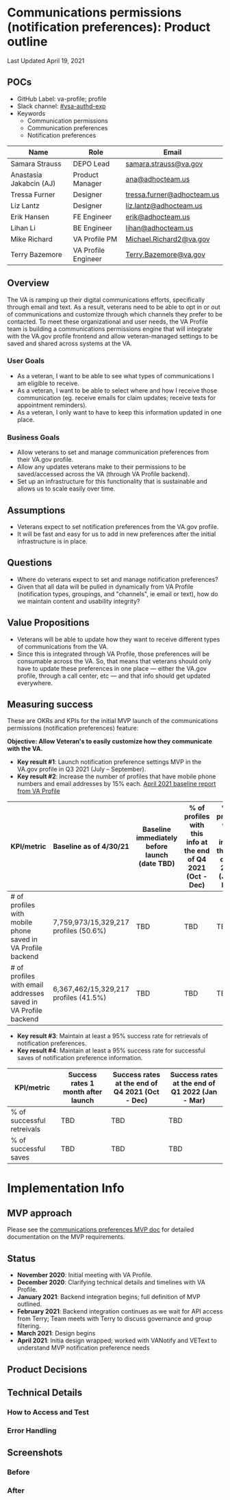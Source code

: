 # Communications permissions (notification preferences): Product outline

Last Updated April 19, 2021

## POCs

- GitHub Label: va-profile; profile
- Slack channel: [#vsa-authd-exp](https://dsva.slack.com/channels/vsa-authd-exp)
- Keywords
     - Communication permissions
     - Communication preferences
     - Notification preferences
   

|Name|Role|Email|
|----|----|-----|
|Samara Strauss |DEPO Lead| samara.strauss@va.gov |
|Anastasia Jakabcin (AJ) |Product Manager| ana@adhocteam.us |
|Tressa Furner |Designer| tressa.furner@adhocteam.us |
|Liz Lantz | Designer | liz.lantz@adhocteam.us |
|Erik Hansen | FE Engineer| erik@adhocteam.us |
|Lihan Li | BE Engineer | lihan@adhocteam.us |
|Mike Richard | VA Profile PM | Michael.Richard2@va.gov |
|Terry Bazemore | VA Profile Engineer |Terry.Bazemore@va.gov |

## Overview

The VA is ramping up their digital communications efforts, specifically through email and text. As a result, veterans need to be able to opt in or out of communications and customize through which channels they prefer to be contacted. To meet these organizational and user needs, the VA Profile team is building a communications permissions engine that will integrate with the VA.gov profile frontend and allow veteran-managed settings to be saved and shared across systems at the VA.  

### User Goals

- As a veteran, I want to be able to see what types of communications I am eligible to receive.
- As a veteran, I want to be able to select where and how I receive those communication (eg. receive emails for claim updates; receive texts for appointment reminders).
- As a veteran, I only want to have to keep this information updated in one place.

### Business Goals

- Allow veterans to set and manage communication preferences from their VA.gov profile.
- Allow any updates veterans make to their permissions to be saved/accessed across the VA (through VA Profile backend).
- Set up an infrastructure for this functionality that is sustainable and allows us to scale easily over time.

## Assumptions

- Veterans expect to set notification preferences from the VA.gov profile.
- It will be fast and easy for us to add in new preferences after the initial infrastructure is in place.

## Questions

- Where do veterans expect to set and manage notification preferences?
- Given that all data will be pulled in dynamically from VA Profile (notification types, groupings, and "channels", ie email or text), how do we maintain content and usability integrity?

## Value Propositions

- Veterans will be able to update how they want to receive different types of communications from the VA.
- Since this is integrated through VA Profile, those preferences will be consumable across the VA. So, that means that veterans should only have to update these preferences in one place — either the VA.gov profile, through a call center, etc — and that info should get updated everywhere.

## Measuring success

These are OKRs and KPIs for the initial MVP launch of the communications permissions (notification preferences) feature:

**Objective: Allow Veteran's to easily customize how they communicate with the VA.**

- **Key result #1**: Launch notification preference settings MVP in the VA.gov profile in Q3 2021 (July – September).
- **Key result #2**: Increase the number of profiles that have mobile phone numbers and email addresses by 15% each. [April 2021 baseline report from VA Profile](https://github.com/department-of-veterans-affairs/va.gov-team-sensitive/blob/master/products/identity-personalization/profile/data/VA%20Profile%20PowerBI%20Report%2011%20Current%20Contact%20Info%20Report.pptx)

|KPI/metric|Baseline as of 4/30/21| Baseline immediately before launch (date TBD) |% of profiles with this info at the end of Q4 2021 (Oct - Dec) | % of profiles with this info at the end of Q1 2022 (Jan - Mar)|
|----------|-------------|---------------|--------------|--------------|
|# of profiles with mobile phone saved in VA Profile backend|7,759,973/15,329,217 profiles (50.6%)|TBD|TBD|TBD|
|# of profiles with email addresses saved in VA Profile backend|6,367,462/15,329,217 profiles (41.5%)|TBD|TBD|TBD|

- **Key result #3**: Maintain at least a 95% success rate for retrievals of notification preferences.
- **Key result #4**: Maintain at least a 95% success rate for successful saves of notification preference information.

|KPI/metric|Success rates 1 month after launch| Success rates at the end of Q4 2021 (Oct - Dec) |Success rates at the end of Q1 2022 (Jan - Mar)|
|----------|-------------|---------------|-------------------|
|% of successful retreivals|TBD|TBD|TBD|
|% of successful saves|TBD|TBD|TBD|

# Implementation Info

## MVP approach

Please see the [communications preferences MVP doc](https://github.com/department-of-veterans-affairs/va.gov-team/blob/master/products/identity-personalization/notifications/notification-preferences/product/communications-permissions-mvp-definition.md) for detailed documentation on the MVP requirements.

## Status

- **November 2020**: Initial meeting with VA Profile.
- **December 2020**: Clarifying technical details and timelines with VA Profile.
- **January 2021**: Backend integration begins; full definition of MVP outlined.
- **February 2021**: Backend integration continues as we wait for API access from Terry; Team meets with Terry to discuss governance and group filtering.
- **March 2021**: Design begins
- **April 2021**: Initia design wrapped; worked with VANotify and VEText to understand MVP notification preference needs

## Product Decisions

## Technical Details

### How to Access and Test
### Error Handling
## Screenshots
### Before

### After

